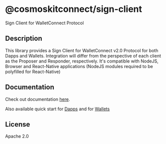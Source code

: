# @cosmoskitconnect/sign-client

Sign Client for WalletConnect Protocol

## Description

This library provides a Sign Client for WalletConnect v2.0 Protocol for both Dapps and Wallets. Integration will differ from the perspective of each client as the Proposer and Responder, respectively. It's compatible with NodeJS, Browser and React-Native applications (NodeJS modules required to be polyfilled for React-Native)

## Documentation

Check out documentation [here](https://docs.walletconnect.com/).

Also available quick start for [Dapps](https://docs.reown.com/api/sign/dapp-usage) and for [Wallets](https://docs.reown.com/api/sign/wallet-usage)

## License

Apache 2.0
